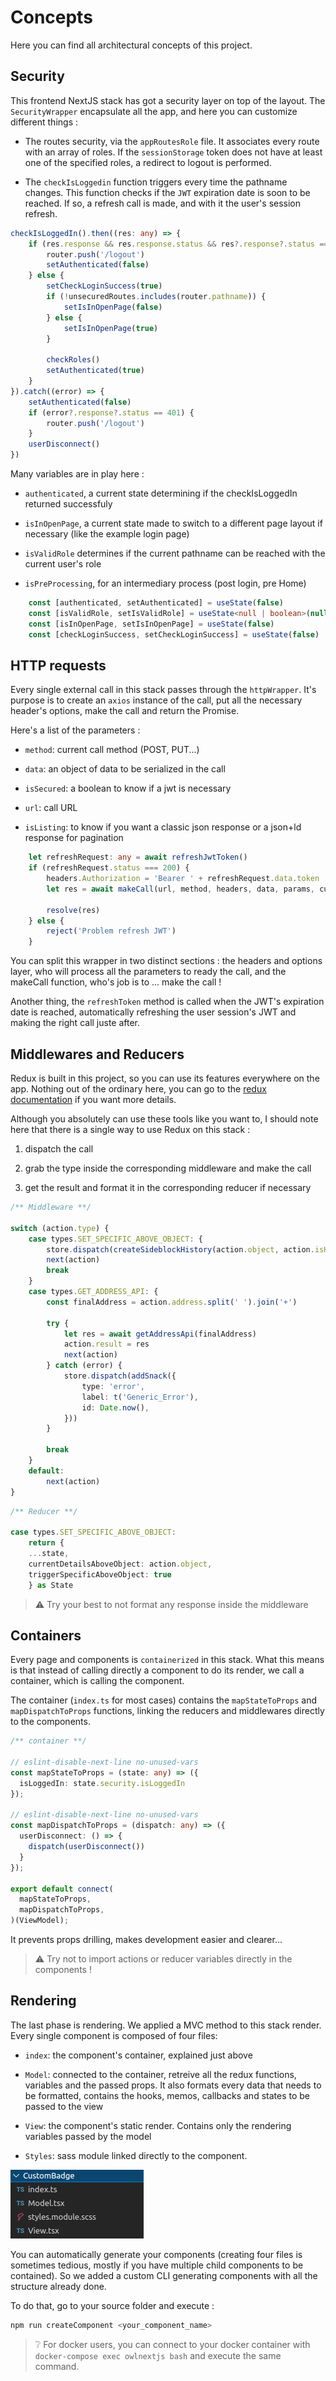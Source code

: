 # Concepts

Here you can find all architectural concepts of this project.

## Security

This frontend NextJS stack has got a security layer on top of the layout. The `SecurityWrapper` encapsulate all the app, and here you can customize different things : 

* The routes security, via the `appRoutesRole` file. It associates every route with an array of roles. If the `sessionStorage` token does not have at least one of the specified roles, a redirect to logout is performed.

* The `checkIsLoggedin` function triggers every time the pathname changes. This function checks if the `JWT` expiration date is soon to be reached. If so, a refresh call is made, and with it the user's session refresh.

```typescript
checkIsLoggedIn().then((res: any) => {
    if (res.response && res.response.status && res?.response?.status == 401) {
        router.push('/logout')
        setAuthenticated(false)
    } else {
        setCheckLoginSuccess(true)
        if (!unsecuredRoutes.includes(router.pathname)) {
            setIsInOpenPage(false)
        } else {
            setIsInOpenPage(true)
        }

        checkRoles()
        setAuthenticated(true)
    }
}).catch((error) => {
    setAuthenticated(false)
    if (error?.response?.status == 401) {
        router.push('/logout')
    }
    userDisconnect()
})
```

Many variables are in play here : 

* `authenticated`, a current state determining if the checkIsLoggedIn returned successfuly

* `isInOpenPage`, a current state made to switch to a different page layout if necessary (like the example login page)

* `isValidRole` determines if the current pathname can be reached with the current user's role

* `isPreProcessing`, for an intermediary process (post login, pre Home)

```typescript
    const [authenticated, setAuthenticated] = useState(false)
    const [isValidRole, setIsValidRole] = useState<null | boolean>(null)
    const [isInOpenPage, setIsInOpenPage] = useState(false)
    const [checkLoginSuccess, setCheckLoginSuccess] = useState(false)
```

## HTTP requests

Every single external call in this stack passes through the `httpWrapper`. It's purpose is to create an `axios` instance of the call, put all the necessary header's options, make the call and return the Promise.

Here's a list of the parameters : 

* `method`: current call method (POST, PUT...)

* `data`: an object of data to be serialized in the call

* `isSecured`: a boolean to know if a jwt is necessary

* `url`: call URL

* `isListing`: to know if you want a classic json response or a json+ld response for pagination

```typescript
    let refreshRequest: any = await refreshJwtToken()
    if (refreshRequest.status === 200) {
        headers.Authorization = 'Bearer ' + refreshRequest.data.token
        let res = await makeCall(url, method, headers, data, params, customHost, responseType)

        resolve(res)
    } else {
        reject('Problem refresh JWT')
    }
```

You can split this wrapper in two distinct sections : the headers and options layer, who will process all the parameters to ready the call, and the makeCall function, who's job is to ... make the call !

Another thing, the `refreshToken` method is called when the JWT's expiration date is reached, automatically refreshing the user session's JWT and making the right call juste after.

## Middlewares and Reducers

Redux is built in this project, so you can use its features everywhere on the app. Nothing out of the ordinary here, you can go to the [redux documentation](https://react-redux.js.org/introduction/getting-started) if you want more details.

Although you absolutely can use these tools like you want to, I should note here that there is a single way to use Redux on this stack :

1. dispatch the call

2. grab the type inside the corresponding middleware and make the call

3. get the result and format it in the corresponding reducer if necessary


```typescript
/** Middleware **/

switch (action.type) {
    case types.SET_SPECIFIC_ABOVE_OBJECT: {
        store.dispatch(createSideblockHistory(action.object, action.isHistory))
        next(action)
        break
    }
    case types.GET_ADDRESS_API: {
        const finalAddress = action.address.split(' ').join('+')
        
        try {
            let res = await getAddressApi(finalAddress)
            action.result = res
            next(action)
        } catch (error) {
            store.dispatch(addSnack({
                type: 'error',
                label: t('Generic_Error'),
                id: Date.now(),
            }))
        }

        break
    }
    default:
        next(action)
}
```

```typescript
/** Reducer **/

case types.SET_SPECIFIC_ABOVE_OBJECT:
    return {
    ...state,
    currentDetailsAboveObject: action.object,
    triggerSpecificAboveObject: true
    } as State
```

> ⚠️ Try your best to not format any response inside the middleware

## Containers

Every page and components is `containerized` in this stack. What this means is that instead of calling directly a component to do its render, we call a container, which is calling the component.

The container (`index.ts` for most cases) contains the `mapStateToProps` and `mapDispatchToProps` functions, linking the reducers and middlewares directly to the components.


```typescript
/** container **/

// eslint-disable-next-line no-unused-vars
const mapStateToProps = (state: any) => ({
  isLoggedIn: state.security.isLoggedIn
});

// eslint-disable-next-line no-unused-vars
const mapDispatchToProps = (dispatch: any) => ({
  userDisconnect: () => {
    dispatch(userDisconnect())
  }
});

export default connect(
  mapStateToProps,
  mapDispatchToProps,
)(ViewModel);
```

It prevents props drilling, makes development easier and clearer... 

> ⚠️ Try not to import actions or reducer variables directly in the components !

## Rendering

The last phase is rendering. We applied a MVC method to this stack render. Every single component is composed of four files:

* `index`: the component's container, explained just above

* `Model`: connected to the container, retreive all the redux functions, variables and the passed props. It also formats every data that needs to be formatted, contains the hooks, memos, callbacks and states to be passed to the view

* `View`: the component's static render. Contains only the rendering variables passed by the model

* `Styles`: sass module linked directly to the component.

![container](./assets/MVC_example.png)

You can automatically generate your components (creating four files is sometimes tedious, mostly if you have multiple child components to be contained). So we added a custom CLI generating components with all the structure already done. 

To do that, go to your source folder and execute :

```bash
npm run createComponent <your_component_name>
```

> ❔ For docker users, you can connect to your docker container with `docker-compose exec owlnextjs bash` and execute the same command.
